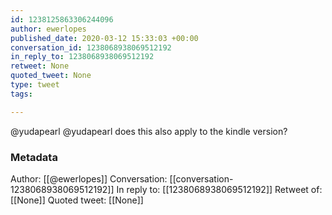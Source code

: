 ```yaml
---
id: 1238125863306244096
author: ewerlopes
published_date: 2020-03-12 15:33:03 +00:00
conversation_id: 1238068938069512192
in_reply_to: 1238068938069512192
retweet: None
quoted_tweet: None
type: tweet
tags:

---
```


@yudapearl @yudapearl does this also apply to the kindle version?

### Metadata

Author: [[@ewerlopes]]
Conversation: [[conversation-1238068938069512192]]
In reply to: [[1238068938069512192]]
Retweet of: [[None]]
Quoted tweet: [[None]]
